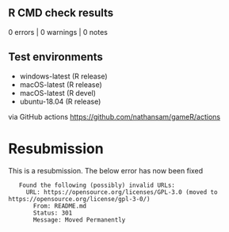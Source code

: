 ## R CMD check results

0 errors | 0 warnings | 0 notes


## Test environments 

- windows-latest (R release)
- macOS-latest (R release)
- macOS-latest (R devel)
- ubuntu-18.04 (R release)

via GitHub actions https://github.com/nathansam/gameR/actions


# Resubmission

 This is a resubmission. The below error has now been fixed
 
```
   Found the following (possibly) invalid URLs:
     URL: https://opensource.org/licenses/GPL-3.0 (moved to https://opensource.org/license/gpl-3-0/)
       From: README.md
       Status: 301
       Message: Moved Permanently
```
